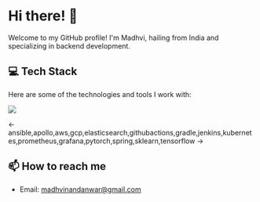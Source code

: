 # Hi there! 👋

Welcome to my GitHub profile! I'm Madhvi, hailing from India and specializing in backend development.

## 💻 Tech Stack

Here are some of the technologies and tools I work with:

<a href="https://skillicons.dev">
    <img src="https://skillicons.dev/icons?i=python,java,typescript,javascript,bash,html,css,sass,bootstrap,tailwind,angular,django,hibernate,maven,mysql,postgres,redis,graphql,postman,git,gitlab,bitbucket,docker,linux,ubuntu,vim,pycharm,idea,vscode,sentry&perline=13" />
</a>

<- ansible,apollo,aws,gcp,elasticsearch,githubactions,gradle,jenkins,kubernetes,prometheus,grafana,pytorch,spring,sklearn,tensorflow ->


<!-- Feel free to ask me anything related to these technologies or any other topic you'd like to discuss!

## 🔭 What I'm currently working on

I'm currently working on [Current Project/Work] where I'm [Brief Description of Your Role/Responsibilities]. I'm excited about [Specific Goals/Objectives] and constantly learning new things along the way.  

## 🌱 What I'm currently learning

I'm always eager to expand my knowledge and stay updated with the latest trends. Currently, I'm focusing on:

- Learning GraphQL and its integration with Django
- Building projects with GraphQL and Django
- Exploring Docker and containerization in the context of Django projects

Feel free to reach out if you have any resources or recommendations related to these topics! -->

<!--

## 👯 Looking to collaborate?

I'm always open to collaborating on interesting projects. If you have any ideas or opportunities you'd like to discuss, feel free to reach out. Let's create something awesome together!

<!-- ## 💬 Ask me about
- Building RESTful APIs with Django Rest Framework
- Web development using Django and GraphQL
- Containerization and deployment with Docker


I'll be happy to share my insights and help in any way I can. -->

## 📫 How to reach me

<!-- - Website: [Your Website or Blog URL] 
- LinkedIn: [madhvi-nandanwar](https://www.linkedin.com/in/madhvi-nandanwar/) -->
- Email: [madhvinandanwar@gmail.com](mailto:madhvinandanwar@gmail.com)


<!-- Feel free to reach out if you have any questions or want to connect. I'm always eager to collaborate and learn from others in the tech community.


Thanks for visiting my GitHub profile! Have a great day! 😄 -->

    
<!-- | <a href="https://github.com/madhvi-n#gh-light-mode-only"><img align="center" src="https://github-readme-stats.vercel.app/api?username=madhvi-n&show_icons=true&locale=en&hide_border=true" /></a><a href="https://github.com/madhvi-n#gh-dark-mode-only"><img align="center" src="https://github-readme-stats.vercel.app/api?username=madhvi-n&show_icons=true&locale=en&theme=radical&hide_border=true" /> <a/>  | <a href="https://github.com/madhvi-n#gh-light-mode-only"><img align="center" src="https://github-readme-streak-stats.herokuapp.com/?user=madhvi-n&hide_border=true" alt="madhvi-n" /></a> <a href="https://github.com/madhvi-n#gh-dark-mode-only"><img align="center" src="https://github-readme-streak-stats.herokuapp.com/?user=madhvi-n&theme=radical&hide_border=true" alt="madhvi-n" /></a> |
| ------------- |:-------------:|

 -->
